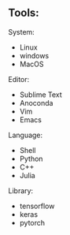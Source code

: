 

## Tools:

System:
 - Linux
 - windows
 - MacOS

Editor:
 - Sublime Text 
 - Anoconda
 - Vim
 - Emacs

Language:
 - Shell
 - Python
 - C++ 
 - Julia

Library:
 - tensorflow
 - keras
 - pytorch



